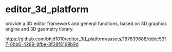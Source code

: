 # editor_3d_platform
provide a 3D editor framework and general functions, based on 3D graphics engine and 3D geometry library.




https://github.com/bhjd1010/editor_3d_platform/assets/167839688/dddc53f7-0bb6-4289-8fbe-8f38f8199b9d


